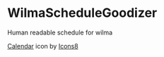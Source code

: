 # WilmaScheduleGoodizer

Human readable schedule for wilma

[Calendar](https://icons8.com/icon/23/calendar) icon by [Icons8](https://icons8.com)